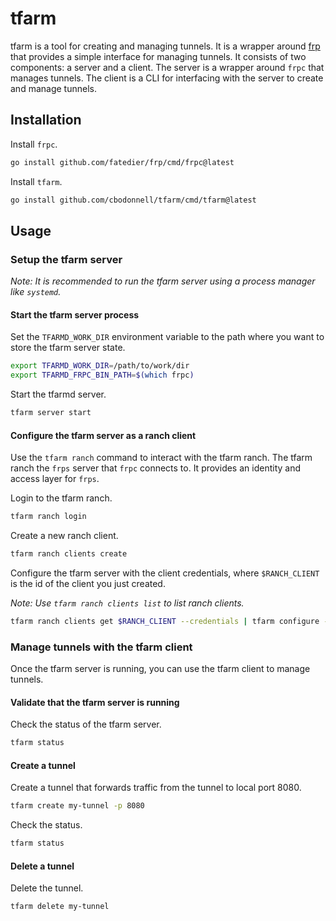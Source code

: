 # tfarm

tfarm is a tool for creating and managing tunnels. It is a wrapper around [frp](https://github.com/fatedier/frp) that provides a simple interface for managing tunnels. It consists of two components: a server and a client. The server is a wrapper around `frpc` that manages tunnels. The client is a CLI for interfacing with the server to create and manage tunnels.

## Installation

Install `frpc`.
```bash
go install github.com/fatedier/frp/cmd/frpc@latest
```

Install `tfarm`.
```bash
go install github.com/cbodonnell/tfarm/cmd/tfarm@latest
```

## Usage

### Setup the tfarm server

*Note: It is recommended to run the tfarm server using a process manager like `systemd`.*

#### Start the tfarm server process

Set the `TFARMD_WORK_DIR` environment variable to the path where you want to store the tfarm server state.
```bash
export TFARMD_WORK_DIR=/path/to/work/dir
export TFARMD_FRPC_BIN_PATH=$(which frpc)
```

Start the tfarmd server.

```bash
tfarm server start
```

#### Configure the tfarm server as a ranch client

Use the `tfarm ranch` command to interact with the tfarm ranch. The tfarm ranch the `frps` server that `frpc` connects to. It provides an identity and access layer for `frps`.

Login to the tfarm ranch.

```bash
tfarm ranch login
```

Create a new ranch client.

```bash
tfarm ranch clients create
```

Configure the tfarm server with the client credentials, where `$RANCH_CLIENT` is the id of the client you just created.

*Note: Use `tfarm ranch clients list` to list ranch clients.*

```bash
tfarm ranch clients get $RANCH_CLIENT --credentials | tfarm configure --credentials-stdin
```

### Manage tunnels with the tfarm client

Once the tfarm server is running, you can use the tfarm client to manage tunnels.

#### Validate that the tfarm server is running

Check the status of the tfarm server.

```bash
tfarm status
```

#### Create a tunnel

Create a tunnel that forwards traffic from the tunnel to local port 8080.

```bash
tfarm create my-tunnel -p 8080
```

Check the status.

```bash
tfarm status
```

#### Delete a tunnel

Delete the tunnel.

```bash
tfarm delete my-tunnel
```
